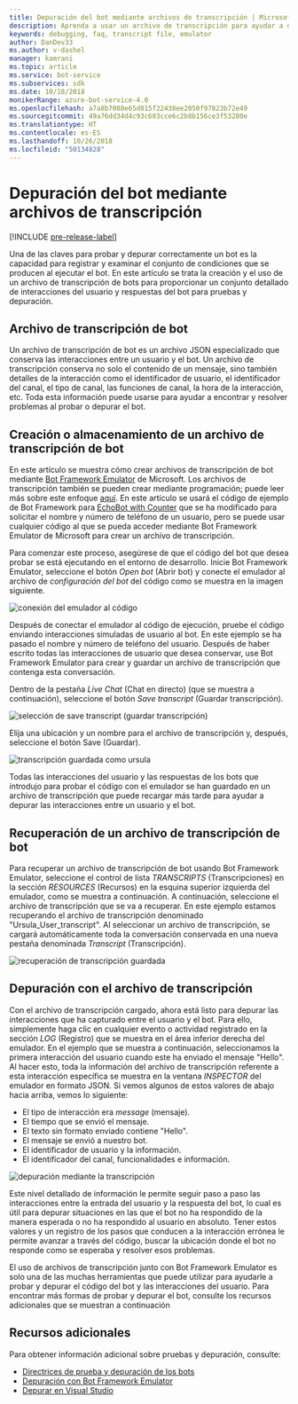 ```yaml
---
title: Depuración del bot mediante archivos de transcripción | Microsoft Docs
description: Aprenda a usar un archivo de transcripción para ayudar a depurar el bot.
keywords: debugging, faq, transcript file, emulator
author: DanDev33
ms.author: v-dashel
manager: kamrani
ms.topic: article
ms.service: bot-service
ms.subservices: sdk
ms.date: 10/18/2018
monikerRange: azure-bot-service-4.0
ms.openlocfilehash: a7a8b7088e65d015f22438ee2050f97823b72e49
ms.sourcegitcommit: 49a76dd34d4c93c683cce6c2b8b156ce3f53280e
ms.translationtype: HT
ms.contentlocale: es-ES
ms.lasthandoff: 10/26/2018
ms.locfileid: "50134828"
---
```

# <a name="debug-your-bot-using-transcript-files"></a>Depuración del bot mediante archivos de transcripción
[!INCLUDE [pre-release-label](../includes/pre-release-label.md)]

Una de las claves para probar y depurar correctamente un bot es la capacidad para registrar y examinar el conjunto de condiciones que se producen al ejecutar el bot. En este artículo se trata la creación y el uso de un archivo de transcripción de bots para proporcionar un conjunto detallado de interacciones del usuario y respuestas del bot para pruebas y depuración.

## <a name="the-bot-transcript-file"></a>Archivo de transcripción de bot
Un archivo de transcripción de bot es un archivo JSON especializado que conserva las interacciones entre un usuario y el bot. Un archivo de transcripción conserva no solo el contenido de un mensaje, sino también detalles de la interacción como el identificador de usuario, el identificador del canal, el tipo de canal, las funciones de canal, la hora de la interacción, etc. Toda esta información puede usarse para ayudar a encontrar y resolver problemas al probar o depurar el bot. 

## <a name="creatingstoring-a-bot-transcript-file"></a>Creación o almacenamiento de un archivo de transcripción de bot
En este artículo se muestra cómo crear archivos de transcripción de bot mediante [Bot Framework Emulator](https://github.com/Microsoft/BotFramework-Emulator) de Microsoft. Los archivos de transcripción también se pueden crear mediante programación; puede leer más sobre este enfoque [aquí](./bot-builder-howto-v4-storage.md#blob-transcript-storage). En este artículo se usará el código de ejemplo de Bot Framework para [EchoBot with Counter](https://aka.ms/EchoBot-With-Counter) que se ha modificado para solicitar el nombre y número de teléfono de un usuario, pero se puede usar cualquier código al que se pueda acceder mediante Bot Framework Emulator de Microsoft para crear un archivo de transcripción.

Para comenzar este proceso, asegúrese de que el código del bot que desea probar se está ejecutando en el entorno de desarrollo. Inicie Bot Framework Emulator, seleccione el botón _Open bot_ (Abrir bot) y conecte el emulador al archivo de _configuración del bot_ del código como se muestra en la imagen siguiente.

![conexión del emulador al código](./media/emulator_open_bot_configuration.png)

Después de conectar el emulador al código de ejecución, pruebe el código enviando interacciones simuladas de usuario al bot. En este ejemplo se ha pasado el nombre y número de teléfono del usuario. Después de haber escrito todas las interacciones de usuario que desea conservar, use Bot Framework Emulator para crear y guardar un archivo de transcripción que contenga esta conversación. 

Dentro de la pestaña _Live Chat_ (Chat en directo) (que se muestra a continuación), seleccione el botón _Save transcript_ (Guardar transcripción). 

![selección de save transcript (guardar transcripción)](./media/emulator_transcript_save.png)

Elija una ubicación y un nombre para el archivo de transcripción y, después, seleccione el botón Save (Guardar).

![transcripción guardada como ursula](./media/emulator_transcript_saveas_ursula.png)

Todas las interacciones del usuario y las respuestas de los bots que introdujo para probar el código con el emulador se han guardado en un archivo de transcripción que puede recargar más tarde para ayudar a depurar las interacciones entre un usuario y el bot.

## <a name="retrieving-a-bot-transcript-file"></a>Recuperación de un archivo de transcripción de bot
Para recuperar un archivo de transcripción de bot usando Bot Framework Emulator, seleccione el control de lista _TRANSCRIPTS_ (Transcripciones) en la sección _RESOURCES_ (Recursos) en la esquina superior izquierda del emulador, como se muestra a continuación. A continuación, seleccione el archivo de transcripción que se va a recuperar. En este ejemplo estamos recuperando el archivo de transcripción denominado "Ursula_User_transcript". Al seleccionar un archivo de transcripción, se cargará automáticamente toda la conversación conservada en una nueva pestaña denominada _Transcript_ (Transcripción).

![recuperación de transcripción guardada](./media/emulator_transcript_retrieve.png)

## <a name="debug-using-transcript-file"></a>Depuración con el archivo de transcripción
Con el archivo de transcripción cargado, ahora está listo para depurar las interacciones que ha capturado entre el usuario y el bot. Para ello, simplemente haga clic en cualquier evento o actividad registrado en la sección _LOG_ (Registro) que se muestra en el área inferior derecha del emulador. En el ejemplo que se muestra a continuación, seleccionamos la primera interacción del usuario cuando este ha enviado el mensaje "Hello". Al hacer esto, toda la información del archivo de transcripción referente a esta interacción específica se muestra en la ventana _INSPECTOR_ del emulador en formato JSON. Si vemos algunos de estos valores de abajo hacia arriba, vemos lo siguiente:
* El tipo de interacción era _message_ (mensaje).
* El tiempo que se envió el mensaje.
* El texto sin formato enviado contiene "Hello".
* El mensaje se envió a nuestro bot.
* El identificador de usuario y la información.
* El identificador del canal, funcionalidades e información.

![depuración mediante la transcripción](./media/emulator_transcript_debug.png)

Este nivel detallado de información le permite seguir paso a paso las interacciones entre la entrada del usuario y la respuesta del bot, lo cual es útil para depurar situaciones en las que el bot no ha respondido de la manera esperada o no ha respondido al usuario en absoluto. Tener estos valores y un registro de los pasos que conducen a la interacción errónea le permite avanzar a través del código, buscar la ubicación donde el bot no responde como se esperaba y resolver esos problemas.

El uso de archivos de transcripción junto con Bot Framework Emulator es solo una de las muchas herramientas que puede utilizar para ayudarle a probar y depurar el código del bot y las interacciones del usuario. Para encontrar más formas de probar y depurar el bot, consulte los recursos adicionales que se muestran a continuación

## <a name="additional-resources"></a>Recursos adicionales
Para obtener información adicional sobre pruebas y depuración, consulte:
* [Directrices de prueba y depuración de los bots](./bot-builder-testing-debugging.md)
* [Depuración con Bot Framework Emulator](../bot-service-debug-emulator.md)
* [Depurar en Visual Studio](https://docs.microsoft.com/en-us/visualstudio/debugger/index)


